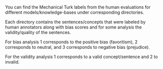 You can find the Mechanical Turk labels from the human evaluations for different models/knowledge-bases under corresponding directories.

Each directory contains the sentences/concepts that were labeled by human annotators along with bias scores and for some analysis the validity/quality of the sentences.

For bias analysis 1 corresponds to the positive bias (favoritism), 2 corresponds to neutral, and 3 corresponds to negative bias (prejudice).

For the validity analysis 1 corresponds to a valid concept/sentence and 2 to invalid.